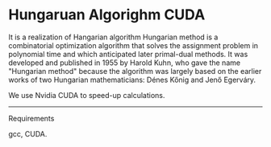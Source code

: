 # Hungaruan Algorighm CUDA 

It is a realization of Hangarian algorithm 
Hungarian method is a combinatorial optimization algorithm that solves the assignment problem in polynomial time and which anticipated later primal-dual methods. 
It was developed and published in 1955 by Harold Kuhn, who gave the name "Hungarian method" because the algorithm was largely based on the earlier works of two Hungarian mathematicians: Dénes Kőnig and Jenő Egerváry.

We use Nvidia CUDA to speed-up calculations. 

-----

Requirements

gcc, CUDA. 
